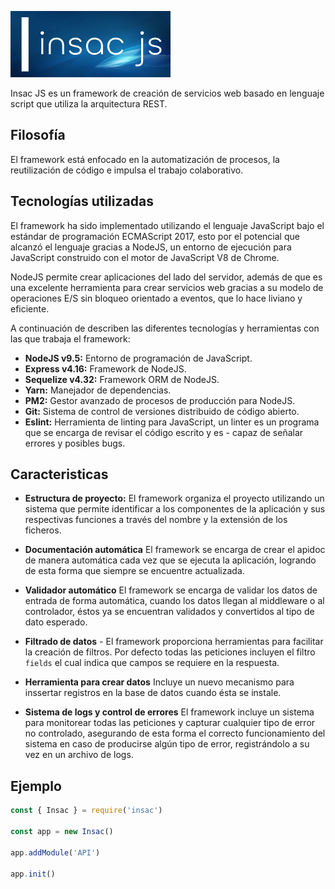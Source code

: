 ![Kiku](./assets/img/insac-logo-256.png)

Insac JS es un framework de creación de servicios web basado en lenguaje script que utiliza la arquitectura REST.

## Filosofía

El framework está enfocado en la automatización de procesos, la reutilización de código e impulsa el trabajo colaborativo.

## Tecnologías utilizadas

El framework ha sido implementado utilizando el lenguaje JavaScript bajo el estándar de programación ECMAScript 2017, esto por el potencial que alcanzó el lenguaje gracias a NodeJS, un entorno de ejecución para JavaScript construido con el motor de JavaScript V8 de Chrome.

NodeJS permite crear aplicaciones del lado del servidor, además de que es una excelente herramienta para crear servicios web gracias a su modelo de operaciones E/S sin bloqueo orientado a eventos, que lo hace liviano y eficiente.

A continuación de describen las diferentes tecnologías y herramientas con las que trabaja el framework:

- **NodeJS v9.5:** Entorno de programación de JavaScript.
- **Express v4.16:** Framework de NodeJS.
- **Sequelize v4.32:** Framework ORM de NodeJS.
- **Yarn:** Manejador de dependencias.
- **PM2:** Gestor avanzado de procesos de producción para NodeJS.
- **Git:** Sistema de control de versiones distribuido de código abierto.
- **Eslint:** Herramienta de linting para JavaScript, un linter es un programa que se encarga de revisar el código escrito y es - capaz de señalar errores y posibles bugs.

## Caracteristicas

- **Estructura de proyecto:** El framework organiza el proyecto utilizando un sistema que permite identificar a los componentes de la aplicación y sus respectivas funciones a través del nombre y la extensión de los ficheros.

- **Documentación automática** El framework se encarga de crear el apidoc de manera automática cada vez que se ejecuta la aplicación, logrando de esta forma que siempre se encuentre actualizada.

- **Validador automático** El framework se encarga de validar los datos de entrada de forma automática, cuando los datos llegan al middleware o al controlador, éstos ya se encuentran validados y convertidos al tipo de dato esperado.

- **Filtrado de datos** - El framework proporciona herramientas para facilitar la creación de filtros. Por defecto todas las peticiones incluyen el filtro `fields` el cual indica que campos se requiere en la respuesta.

- **Herramienta para crear datos** Incluye un nuevo mecanismo para inssertar registros en la base de datos cuando ésta se instale.

- **Sistema de logs y control de errores** El framework incluye un sistema para monitorear todas las peticiones y capturar cualquier tipo de error no controlado, asegurando de esta forma el correcto funcionamiento del sistema en caso de producirse algún tipo de error, registrándolo a su vez en un archivo de logs.

## Ejemplo

``` js
const { Insac } = require('insac')

const app = new Insac()

app.addModule('API')

app.init()
```
